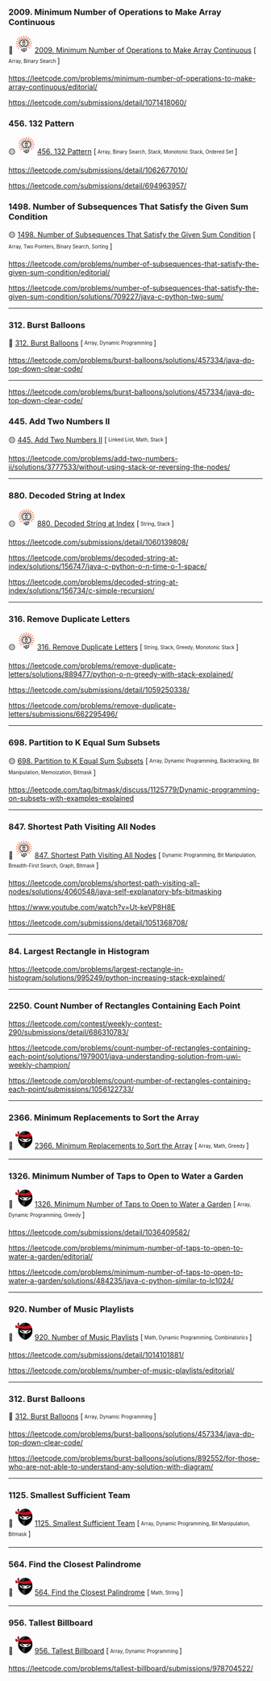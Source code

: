 ### 2009. Minimum Number of Operations to Make Array Continuous

:red_circle: <picture><img class="emoji" alt="bulb" height="35" width="35" src="https://github.com/mobiletest2016/leetcode_practice/blob/master/bulb.png?raw=true"></picture> [2009. Minimum Number of Operations to Make Array Continuous](https://leetcode.com/problems/minimum-number-of-operations-to-make-array-continuous/) [<sub><sup> Array, Binary Search </sup></sub>]

https://leetcode.com/problems/minimum-number-of-operations-to-make-array-continuous/editorial/

https://leetcode.com/submissions/detail/1071418060/


### 456. 132 Pattern

:yellow_circle: <picture><img class="emoji" alt="bulb" height="35" width="35" src="https://github.com/mobiletest2016/leetcode_practice/blob/master/bulb.png?raw=true"></picture> [456. 132 Pattern](https://leetcode.com/problems/132-pattern/) [<sub><sup> Array, Binary Search, Stack, Monotonic Stack, Ordered Set </sup></sub>]

https://leetcode.com/submissions/detail/1062677010/

https://leetcode.com/submissions/detail/694963957/


### 1498. Number of Subsequences That Satisfy the Given Sum Condition

:yellow_circle:  [1498. Number of Subsequences That Satisfy the Given Sum Condition](https://leetcode.com/problems/number-of-subsequences-that-satisfy-the-given-sum-condition/) [<sub><sup> Array, Two Pointers, Binary Search, Sorting </sup></sub>]

https://leetcode.com/problems/number-of-subsequences-that-satisfy-the-given-sum-condition/editorial/

https://leetcode.com/problems/number-of-subsequences-that-satisfy-the-given-sum-condition/solutions/709227/java-c-python-two-sum/

---

### 312. Burst Balloons

:red_circle:  [312. Burst Balloons](https://leetcode.com/problems/burst-balloons/) [<sub><sup> Array, Dynamic Programming </sup></sub>]

https://leetcode.com/problems/burst-balloons/solutions/457334/java-dp-top-down-clear-code/

---

https://leetcode.com/problems/burst-balloons/solutions/457334/java-dp-top-down-clear-code/

### 445. Add Two Numbers II

:yellow_circle:  [445. Add Two Numbers II](https://leetcode.com/problems/add-two-numbers-ii/) [<sub><sup> Linked List, Math, Stack </sup></sub>]

https://leetcode.com/problems/add-two-numbers-ii/solutions/3777533/without-using-stack-or-reversing-the-nodes/

---

### 880. Decoded String at Index

:yellow_circle: <picture><img class="emoji" alt="bulb" height="35" width="35" src="https://github.com/mobiletest2016/leetcode_practice/blob/master/bulb.png?raw=true"></picture> [880. Decoded String at Index](https://leetcode.com/problems/decoded-string-at-index/) [<sub><sup> String, Stack </sup></sub>]

https://leetcode.com/submissions/detail/1060139808/

https://leetcode.com/problems/decoded-string-at-index/solutions/156747/java-c-python-o-n-time-o-1-space/

https://leetcode.com/problems/decoded-string-at-index/solutions/156734/c-simple-recursion/

---

### 316. Remove Duplicate Letters

:yellow_circle: <picture><img class="emoji" alt="bulb" height="35" width="35" src="https://github.com/mobiletest2016/leetcode_practice/blob/master/bulb.png?raw=true"></picture> [316. Remove Duplicate Letters](https://leetcode.com/problems/remove-duplicate-letters/) [<sub><sup> String, Stack, Greedy, Monotonic Stack </sup></sub>]

https://leetcode.com/problems/remove-duplicate-letters/solutions/889477/python-o-n-greedy-with-stack-explained/

https://leetcode.com/submissions/detail/1059250338/

https://leetcode.com/problems/remove-duplicate-letters/submissions/662295496/

---

### 698. Partition to K Equal Sum Subsets

:yellow_circle: [698. Partition to K Equal Sum Subsets](https://leetcode.com/problems/partition-to-k-equal-sum-subsets/) [<sub><sup> Array, Dynamic Programming, Backtracking, Bit Manipulation, Memoization, Bitmask </sup></sub>]

https://leetcode.com/tag/bitmask/discuss/1125779/Dynamic-programming-on-subsets-with-examples-explained

---

### 847. Shortest Path Visiting All Nodes

:red_circle: <picture><img class="emoji" alt="bulb" height="35" width="35" src="https://github.com/mobiletest2016/leetcode_practice/blob/master/bulb.png?raw=true"></picture> [847. Shortest Path Visiting All Nodes](https://leetcode.com/problems/shortest-path-visiting-all-nodes/) [<sub><sup> Dynamic Programming, Bit Manipulation, Breadth-First Search, Graph, Bitmask </sup></sub>]

https://leetcode.com/problems/shortest-path-visiting-all-nodes/solutions/4060548/java-self-explanatory-bfs-bitmasking

https://www.youtube.com/watch?v=Ut-keVP8H8E

https://leetcode.com/submissions/detail/1051368708/

---

### 84. Largest Rectangle in Histogram

https://leetcode.com/problems/largest-rectangle-in-histogram/solutions/995249/python-increasing-stack-explained/

---

### 2250. Count Number of Rectangles Containing Each Point

https://leetcode.com/contest/weekly-contest-290/submissions/detail/686310783/

https://leetcode.com/problems/count-number-of-rectangles-containing-each-point/solutions/1979001/java-understanding-solution-from-uwi-weekly-champion/

https://leetcode.com/problems/count-number-of-rectangles-containing-each-point/submissions/1056122733/

---

### 2366. Minimum Replacements to Sort the Array

:red_circle: <picture><img class="emoji" alt="ninja" height="35" width="35" src="https://github.com/mobiletest2016/leetcode_practice/blob/master/ninja.png?raw=true"></picture> [2366. Minimum Replacements to Sort the Array](https://leetcode.com/problems/minimum-replacements-to-sort-the-array/) [<sub><sup> Array, Math, Greedy </sup></sub>]

---

### 1326. Minimum Number of Taps to Open to Water a Garden

:red_circle: <picture><img class="emoji" alt="ninja" height="35" width="35" src="https://github.com/mobiletest2016/leetcode_practice/blob/master/ninja.png?raw=true"></picture> [1326. Minimum Number of Taps to Open to Water a Garden](https://leetcode.com/problems/minimum-number-of-taps-to-open-to-water-a-garden/) [<sub><sup> Array, Dynamic Programming, Greedy </sup></sub>]

https://leetcode.com/submissions/detail/1036409582/

https://leetcode.com/problems/minimum-number-of-taps-to-open-to-water-a-garden/editorial/

https://leetcode.com/problems/minimum-number-of-taps-to-open-to-water-a-garden/solutions/484235/java-c-python-similar-to-lc1024/

---

### 920. Number of Music Playlists

:red_circle: <picture><img class="emoji" alt="ninja" height="35" width="35" src="https://github.com/mobiletest2016/leetcode_practice/blob/master/ninja.png?raw=true"></picture> [920. Number of Music Playlists](https://leetcode.com/problems/number-of-music-playlists/) [<sub><sup> Math, Dynamic Programming, Combinatorics </sup></sub>]

https://leetcode.com/submissions/detail/1014101881/

https://leetcode.com/problems/number-of-music-playlists/editorial/

---

### 312. Burst Balloons

:red_circle:  [312. Burst Balloons](https://leetcode.com/problems/burst-balloons/) [<sub><sup> Array, Dynamic Programming </sup></sub>]

https://leetcode.com/problems/burst-balloons/solutions/457334/java-dp-top-down-clear-code/

https://leetcode.com/problems/burst-balloons/solutions/892552/for-those-who-are-not-able-to-understand-any-solution-with-diagram/

---

### 1125. Smallest Sufficient Team

:red_circle: <picture><img class="emoji" alt="ninja" height="35" width="35" src="https://github.com/mobiletest2016/leetcode_practice/blob/master/ninja.png?raw=true"></picture> [1125. Smallest Sufficient Team](https://leetcode.com/problems/smallest-sufficient-team/) [<sub><sup> Array, Dynamic Programming, Bit Manipulation, Bitmask </sup></sub>]

---

### 564. Find the Closest Palindrome

:red_circle: <picture><img class="emoji" alt="ninja" height="35" width="35" src="https://github.com/mobiletest2016/leetcode_practice/blob/master/ninja.png?raw=true"></picture> [564. Find the Closest Palindrome](https://leetcode.com/problems/find-the-closest-palindrome/) [<sub><sup> Math, String </sup></sub>]

---

### 956. Tallest Billboard

:red_circle: <picture><img class="emoji" alt="ninja" height="35" width="35" src="https://github.com/mobiletest2016/leetcode_practice/blob/master/ninja.png?raw=true"></picture> [956. Tallest Billboard](https://leetcode.com/problems/tallest-billboard/) [<sub><sup> Array, Dynamic Programming </sup></sub>]

https://leetcode.com/problems/tallest-billboard/submissions/978704522/
